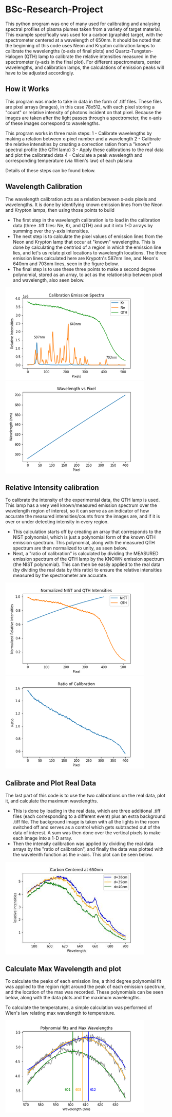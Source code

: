 # BSc-Research-Project

This python program was one of many used for calibrating and analysing spectral profiles of plasma plumes taken from a variety of target material. This example specifically was used for a carbon (graphite) target, with the spectrometer centered at a wavelength of 650nm. It should be noted that the beginning of this code uses Neon and Krypton calibration lamps to calibrate the wavelengths (x-axis of final plots) and  Quartz-Tungsten-Halogen (QTH) lamp to calibrate the relative intensities measured in the spectrometer (y-axis in the final plot). For different spectrometers, center wavelengths, and calibration lamps, the calculations of emission peaks will have to be adjusted accordingly.


## How it Works

This program was made to take in data in the form of .tiff files. These files are pixel arrays (images), in this case 78x512, with each pixel storing a "count" or relative intensity of photons incident on that pixel. Because the images are taken after the light passes through a spectrometer, the x-axis of these images correspond to wavelengths.

This program works in three main steps:
1 - Calibrate wavelengths by making a relation between x-pixel number and a wavelength
2 - Calibrate the relative intensities by creating a correction ration from a "known" spectral profile (the QTH lamp)
3 - Apply these calibrations to the real data and plot the calibrated data
4 - Calculate a peak wavelength and corresponding temperature (via Wien's law) of each plasma

Details of these steps can be found below.


## Wavelength Calibration

The wavelength calibration acts as a relation between x-axis pixels and wavelengths. It is done by identifying known emission lines from the Neon and Krypton lamps, then using those points to build

 - The first step in the wavelength calibration is to load in the calibration data (three .tiff files: Ne, Kr, and QTH) and put it into 1-D arrays by summing over the y-axis intensities.
 - The next step is to calculate the pixel values of emission lines from the Neon and Krypton lamp that occur at "known" wavelengths. This is done by calculating the centriod of a region in which the emission line lies, and let's us relate pixel locations to wavelength locations. The three emission lines calculated here are Krypotn's 587nm line, and Neon's 640nm and 703nm lines, seen in the figure below.
 - The final step is to use these three points to make a second degree polynomial, stored as an array, to act as the relationship between pixel and wavelength, also seen below.

![Calibration Data](plots/calibration-data.png) ![Wavelength vs Pixel](plots/wavelength_vs_pixel.png)


## Relative Intensity calibration

To calibrate the intensity of the experimental data, the QTH lamp is used. This lamp has a very well known/measured emission spectrum over the wavelength region of interest, so it can serve as an indicator of how accurate the measured intensities/counts from the images are, and if it is over or under detecting intensity in every region.

 - This calculation starts off by creating an array that corresponds to the NIST polynomial, which is just a polynomial form of the known QTH emission spectrum. This polynomial, along with the measured QTH spectrum are then normalized to unity, as seen below.
 - Next, a "ratio of calibration" is calculated by dividing the MEASURED emission spectrum of the QTH lamp by the KNOWN emission spectrum (the NIST polynomial). This can then be easily applied to the real data (by dividing the real data by this ratio) to ensure the relative intensities measured by the spectrometer are accurate.

![NIST and QTH spectrum](plots/norm-NIST-QTH.png) ![Ratio of Calibration](plots/ratio.png)


## Calibrate and Plot Real Data

The last part of this code is to use the two calibrations on the real data, plot it, and calculate the maximum wavelengths.

 - This is done by loading in the real data, which are three additional .tiff files (each corresponding to a different event) plus an extra background .tiff file. The background image is taken with all the lights in the room switched off and serves as a control which gets subtracted out of the data of interest. A sum was then done over the vertical pixels to make each image into a 1-D array.
 - Then the intensity calibration was applied by dividing the real data arrays by the "ratio of calibration", and finally the data was plotted with the wavelenth function as the x-axis. This plot can be seen below.

![Calibrated real data](plots/carbon.center=650.jpg)


## Calculate Max Wavelength and plot

To calculate the peaks of each emission line, a third degree polynomial fit was applied to the region right around the peak of each emission spectrum, and the location of the max was recorded. These polynomials can be seen below, along with the data plots and the maximum wavelengths.

To calculate the temperatures, a simple calculation was performed of Wien's law relating max wavelength to temperature.

![Polynomial fit](plots/poly-fit.png)
